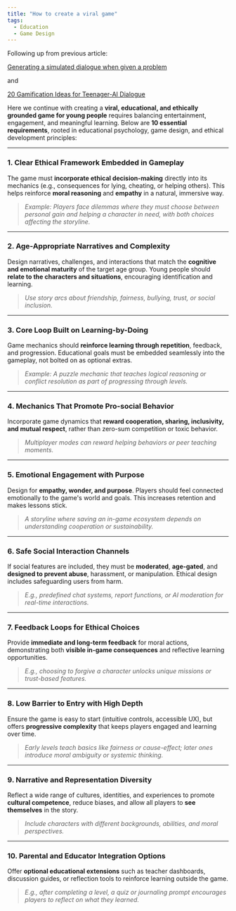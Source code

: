 ```yaml
---
title: "How to create a viral game"
tags:
  - Education
  - Game Design
---
```


Following up from previous article:

[Generating a simulated dialogue when given a problem](https://hackgptdeveloper.github.io/2025/04/20/dialogue-experiment.html)

and 

[20 Gamification Ideas for Teenager-AI Dialogue](https://hackgptdeveloper.github.io/2025/04/20/gamification-of-dialogue.html)

Here we continue with creating a **viral, educational, and ethically grounded game for young people** requires balancing entertainment, engagement, and meaningful learning. Below are **10 essential requirements**, rooted in educational psychology, game design, and ethical development principles:

---

### 1. **Clear Ethical Framework Embedded in Gameplay**

The game must **incorporate ethical decision-making** directly into its mechanics (e.g., consequences for lying, cheating, or helping others). This helps reinforce **moral reasoning** and **empathy** in a natural, immersive way.

> *Example: Players face dilemmas where they must choose between personal gain and helping a character in need, with both choices affecting the storyline.*

---

### 2. **Age-Appropriate Narratives and Complexity**

Design narratives, challenges, and interactions that match the **cognitive and emotional maturity** of the target age group. Young people should **relate to the characters and situations**, encouraging identification and learning.

> *Use story arcs about friendship, fairness, bullying, trust, or social inclusion.*

---

### 3. **Core Loop Built on Learning-by-Doing**

Game mechanics should **reinforce learning through repetition**, feedback, and progression. Educational goals must be embedded seamlessly into the gameplay, not bolted on as optional extras.

> *Example: A puzzle mechanic that teaches logical reasoning or conflict resolution as part of progressing through levels.*

---

### 4. **Mechanics That Promote Pro-social Behavior**

Incorporate game dynamics that **reward cooperation, sharing, inclusivity, and mutual respect**, rather than zero-sum competition or toxic behavior.

> *Multiplayer modes can reward helping behaviors or peer teaching moments.*

---

### 5. **Emotional Engagement with Purpose**

Design for **empathy, wonder, and purpose**. Players should feel connected emotionally to the game's world and goals. This increases retention and makes lessons stick.

> *A storyline where saving an in-game ecosystem depends on understanding cooperation or sustainability.*

---

### 6. **Safe Social Interaction Channels**

If social features are included, they must be **moderated**, **age-gated**, and **designed to prevent abuse**, harassment, or manipulation. Ethical design includes safeguarding users from harm.

> *E.g., predefined chat systems, report functions, or AI moderation for real-time interactions.*

---

### 7. **Feedback Loops for Ethical Choices**

Provide **immediate and long-term feedback** for moral actions, demonstrating both **visible in-game consequences** and reflective learning opportunities.

> *E.g., choosing to forgive a character unlocks unique missions or trust-based features.*

---

### 8. **Low Barrier to Entry with High Depth**

Ensure the game is easy to start (intuitive controls, accessible UX), but offers **progressive complexity** that keeps players engaged and learning over time.

> *Early levels teach basics like fairness or cause-effect; later ones introduce moral ambiguity or systemic thinking.*

---

### 9. **Narrative and Representation Diversity**

Reflect a wide range of cultures, identities, and experiences to promote **cultural competence**, reduce biases, and allow all players to **see themselves** in the story.

> *Include characters with different backgrounds, abilities, and moral perspectives.*

---

### 10. **Parental and Educator Integration Options**

Offer **optional educational extensions** such as teacher dashboards, discussion guides, or reflection tools to reinforce learning outside the game.

> *E.g., after completing a level, a quiz or journaling prompt encourages players to reflect on what they learned.*
